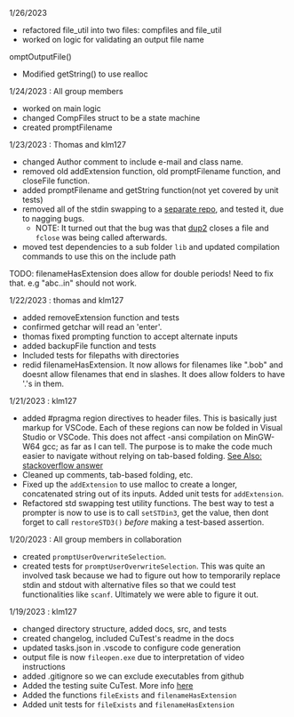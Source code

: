 1/26/2023
 - refactored file_util into two files: compfiles and file_util
 - worked on logic for validating an output file name



omptOutputFile()
 - Modified getString() to use realloc

1/24/2023 : All group members
 - worked on main logic
 - changed CompFiles struct to be a state machine
 - created promptFilename

1/23/2023 : Thomas and klm127
 - changed Author comment to include e-mail and class name.
 - removed old addExtension function, old promptFilename function, and closeFile function.
 - added promptFilename and getString function(not yet covered by unit tests)
 - removed all of the stdin swapping to a [separate repo](https://github.com/klm127/std-swapper/), and tested it, due to nagging bugs. 
    - NOTE: It turned out that the bug was that [dup2](https://www.ibm.com/docs/en/zos/2.3.0?topic=functions-dup2-duplicate-open-file-descriptor-another) closes a file and `fclose` was being called afterwards.
- moved test dependencies to a sub folder `lib` and updated compilation commands to use this on the include path

TODO: filenameHasExtension does allow for double periods! Need to fix that. e.g "abc..in" should not work.

1/22/2023 : thomas and klm127
 - added removeExtension function and tests
 - confirmed getchar will read an 'enter'. 
 - thomas fixed prompting function to accept alternate inputs
 - added backupFile function and tests
 - Included tests for filepaths with directories
 - redid filenameHasExtension. It now allows for filenames like ".bob" and doesnt allow filenames that end in slashes. It does allow folders to have '.'s in them.


1/21/2023 : klm127
- added #pragma region directives to header files. This is basically just markup for VSCode. Each of these regions can now be folded in Visual Studio or VSCode. This does not affect -ansi compilation on MinGW-W64 gcc; as far as I can tell. The purpose is to make the code much easier to navigate without relying on tab-based folding. [See Also: stackoverflow answer](https://stackoverflow.com/questions/63512637/what-is-pragma-region-in-c-and-vscode)
- Cleaned up comments, tab-based folding, etc.
- Fixed up the `addExtension` to use malloc to create a longer, concatenated string out of its inputs. Added unit tests for `addExtension`. 
- Refactored std swapping test utility functions. The best way to test a prompter is now to use is to call `setSTDin3`, get the value, then dont forget to call `restoreSTD3()` _before_ making a test-based assertion. 


1/20/2023 : All group members in collaboration
- created `promptUserOverwriteSelection`.
- created tests for `promptUserOverwriteSelection`. This was quite an involved task because we had to figure out how to temporarily replace stdin and stdout with alternative files so that we could test functionalities like `scanf`. Ultimately we were able to figure it out. 


1/19/2023 : klm127

- changed directory structure, added docs, src, and tests
- created changelog, included CuTest's readme in the docs
- updated tasks.json in .vscode to configure code generation
- output file is now `fileopen.exe` due to interpretation of video instructions
- added .gitignore so we can exclude executables from github
- Added the testing suite CuTest. More info [here](https://cutest.sourceforge.net/)
- Added the functions `fileExists` and `filenameHasExtension`
- Added unit tests for `fileExists` and `filenameHasExtension`


